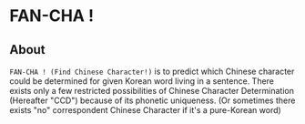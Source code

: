 # FAN-CHA !

## About 
`FAN-CHA ! (Find Chinese Character!)` is to predict which Chinese character could be determined for given Korean word living in a sentence. 
There exists only a few restricted possibilities of Chinese Character Determination (Hereafter "CCD") because of its phonetic uniqueness. (Or sometimes there exists "no" correspondent Chinese Character if it's a pure-Korean word)
  